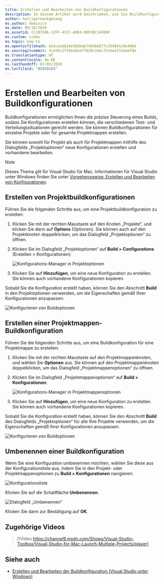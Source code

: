 ```yaml
---
title: Erstellen und Bearbeiten von Buildkonfigurationen
description: In diesem Artikel wird beschrieben, wie Sie Buildkonfigurationen in Visual Studio für Mac erstellen.
author: heiligerdankgesang
ms.author: dominicn
ms.date: 09/18/2019
ms.assetid: CC1B72D6-12FF-4CCC-A9D4-00F2DC14589F
ms.custom: video
ms.topic: how-to
ms.openlocfilehash: eb3ceed624e3bbba67564bb8f7c359841c0e496d
ms.sourcegitcommit: 2ce59c2ffeba5ba7f628c2e6c75cba4731deef8a
ms.translationtype: HT
ms.contentlocale: de-DE
ms.lasthandoff: 07/03/2020
ms.locfileid: "85939183"
---
```

# <a name="creating-and-editing-build-configurations"></a>Erstellen und Bearbeiten von Buildkonfigurationen

Buildkonfigurationen ermöglichen Ihnen die präzise Steuerung eines Builds, sodass Sie Konfigurationen erstellen können, die verschiedenen Test- und Verteilungssituationen gerecht werden. Sie können Buildkonfigurationen für einzelne Projekte oder für gesamte Projektmappen erstellen.

Sie können sowohl für Projekt als auch für Projektmappen mithilfe des Dialogfelds „Projektoptionen“ neue Konfigurationen erstellen und vorhandene bearbeiten.

>[!NOTE]
>Dieses Thema gilt für Visual Studio für Mac. Informationen für Visual Studio unter Windows finden Sie unter [Vorgehensweise: Erstellen und Bearbeiten von Konfigurationen](/visualstudio/ide/how-to-create-and-edit-configurations).

## <a name="creating-a-project-build-configuration"></a>Erstellen von Projektbuildkonfigurationen

Führen Sie die folgenden Schritte aus, um eine Projektbuildkonfiguration zu erstellen:

1. Klicken Sie mit der rechten Maustaste auf den Knoten „Projekte“, und klicken Sie dann auf **Options** (Optionen). Sie können auch auf den Projektknoten doppelklicken, um das Dialogfeld „Projektoptionen“ zu öffnen.

2. Klicken Sie im Dialogfeld „Projektoptionen“ auf **Build > Configurations** (Erstellen > Konfigurationen):

    ![Konfigurations-Manager in Projektoptionen](media/create-and-edit-configurations-image2.png)

3. Klicken Sie auf **Hinzufügen**, um eine neue Konfiguration zu erstellen. Sie können auch vorhandene Konfigurationen kopieren.

Sobald Sie die Konfiguration erstellt haben, können Sie den Abschnitt **Build** in den Projektoptionen verwenden, um die Eigenschaften gemäß Ihrer Konfigurationen anzupassen:

![Konfigurieren von Buildoptionen](media/create-and-edit-configurations-image3.png)

## <a name="creating-a-solution-build-configuration"></a>Erstellen einer Projektmappen-Buildkonfiguration

Führen Sie die folgenden Schritte aus, um eine Buildkonfiguration für eine Projektmappe zu erstellen:

1. Klicken Sie mit der rechten Maustaste auf den Projektmappenknoten, und wählen Sie **Optionen** aus. Sie können auf den Projektmappenknoten doppelklicken, um das Dialogfeld „Projektmappenoptionen“ zu öffnen.

2. Klicken Sie im Dialogfeld „Projektmappenoptionen“ auf **Build > Konfigurationen**:

    ![Konfigurations-Manager in Projektmappenoptionen](media/create-and-edit-configurations-image1.png)

3. Klicken Sie auf **Hinzufügen**, um eine neue Konfiguration zu erstellen. Sie können auch vorhandene Konfigurationen kopieren.

Sobald Sie die Konfiguration erstellt haben, können Sie den Abschnitt **Build** des Dialogfelds „Projektoptionen“ für alle Ihre Projekte verwenden, um die Eigenschaften gemäß Ihrer Konfigurationen anzupassen:

![Konfigurieren von Buildoptionen](media/create-and-edit-configurations-image3.png)

## <a name="renaming-a-build-configuration"></a>Umbenennen einer Buildkonfiguration

Wenn Sie eine Konfiguration umbenennen möchten, wählen Sie diese aus der Konfigurationsliste aus, indem Sie in den Projekt- oder Projektmappenoptionen zu **Build > Konfigurationen** navigieren:

![Konfigurationsliste](media/create-and-edit-configurations-image4.png)

Klicken Sie auf die Schaltfläche **Umbenennen**.

![Dialogfeld „Umbenennen“](media/create-and-edit-configurations-image5.png)

Klicken Sie dann zur Bestätigung auf **OK**.

## <a name="related-video"></a>Zugehörige Videos

> [!Video https://channel9.msdn.com/Shows/Visual-Studio-Toolbox/Visual-Studio-for-Mac-Launch-Multiple-Projects/player]

## <a name="see-also"></a>Siehe auch

- [Erstellen und Bearbeiten der Buildkonfiguration (Visual Studio unter Windows)](/visualstudio/ide/how-to-create-and-edit-configurations)